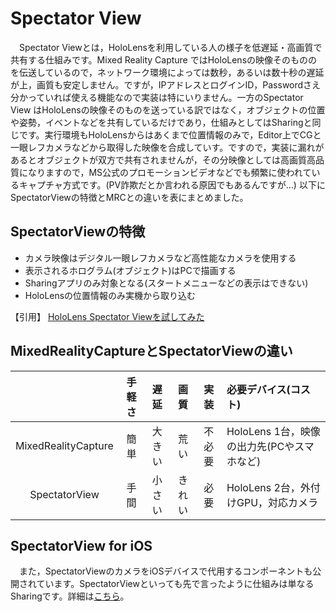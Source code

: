 # Spectator View
　Spectator Viewとは，HoloLensを利用している人の様子を低遅延・高画質で共有する仕組みです。Mixed Reality Capture ではHoloLensの映像そのもののを伝送しているので，ネットワーク環境によっては数秒，あるいは数十秒の遅延が上，画質も安定しません。ですが，IPアドレスとログインID，Passwordさえ分かっていれば使える機能なので実装は特にいりません。一方のSpectator View はHoloLensの映像そのものを送っている訳ではなく，オブジェクトの位置や姿勢，イベントなどを共有しているだけであり，仕組みとしてはSharingと同じです。実行環境もHoloLensからはあくまで位置情報のみで，Editor上でCGと一眼レフカメラなどから取得した映像を合成していす。ですので，実装に漏れがあるとオブジェクトが双方で共有されませんが，その分映像としては高画質高品質になりますので，MS公式のプロモーションビデオなどでも頻繁に使われているキャプチャ方式です。(PV詐欺だとか言われる原因でもあるんですが…) 以下にSpectatorViewの特徴とMRCとの違いを表にまとめました。

## SpectatorViewの特徴
- カメラ映像はデジタル一眼レフカメラなど高性能なカメラを使用する
- 表示されるホログラム(オブジェクト)はPCで描画する
- Sharingアプリのみ対象となる(スタートメニューなどの表示はできない)
- HoloLensの位置情報のみ実機から取り込む

【引用】
[HoloLens Spectator Viewを試してみた](https://www.naturalsoftware.jp/entry/2017/02/25/184758)

## MixedRealityCaptureとSpectatorViewの違い

||手軽さ|遅延|画質|実装|必要デバイス(コスト)|
|:---:|:---:|:---:|:---:|:---:|:---|
|MixedRealityCapture|簡単|大きい|荒い|不必要|HoloLens 1台，映像の出力先(PCやスマホなど)|
|SpectatorView|手間|小さい|きれい|必要|HoloLens 2台，外付けGPU，対応カメラ|

## SpectatorView for iOS
　また，SpectatorViewのカメラをiOSデバイスで代用するコンポーネントも公開されています。SpectatorViewといっても先で言ったように仕組みは単なるSharingです。詳細は[こちら](https://blog.nextscape.net/archives/Date/2018/07/hololens-spectatorview)。
